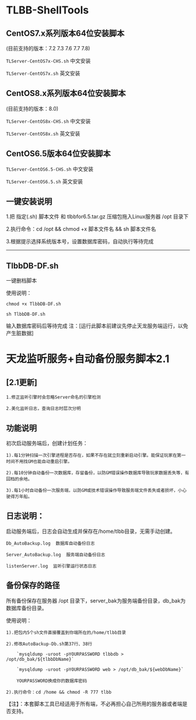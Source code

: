 # TLBB-ShellTools

## CentOS7.x系列版本64位安装脚本
(目前支持的版本：7.2 7.3 7.6 7.7 7.8)

`TLServer-CentOS7x-CHS.sh`    中文安装

`TLServer-CentOS7x.sh`    英文安装

## CentOS8.x系列版本64位安装脚本
(目前支持的版本：8.0)

`TLServer-CentOS8x-CHS.sh`    中文安装

`TLServer-CentOS8x.sh`    英文安装

## CentOS6.5版本64位安装脚本
`TLServer-CentOS6.5-CHS.sh`    中文安装

`TLServer-CentOS6.5.sh`    英文安装

## 一键安装说明
1.把 指定(.sh) 脚本文件 和 tlbbfor6.5.tar.gz 压缩包拖入Linux服务器 /opt 目录下

2.执行命令：cd /opt && chmod +x 脚本文件名 && sh 脚本文件名

3.根据提示选择系统版本号，设置数据库密码，自动执行等待完成

-------------------------------------------------

## TlbbDB-DF.sh
一键删档脚本

使用说明：

`chmod +x TlbbDB-DF.sh`

`sh TlbbDB-DF.sh`

输入数据库密码后等待完成
注：[运行此脚本前建议先停止天龙服务端运行，以免产生脏数据]



# 天龙监听服务+自动备份服务脚本2.1

## [2.1更新]

	1.修正监听引擎时会忽略Server命名的引擎检测

	2.美化监听日志，查询日志时层次分明

## 功能说明

初次启动服务端后，创建计划任务：

	1).每1分钟扫描一次引擎进程是否存在，如果不存在就立刻重新启动引擎。能保证玩家在第一时间不用找GM也能自动重启引擎。

	2).每10分钟自动备份一次数据库，存留备份，以防GM错误操作数据库导致玩家数据丢失等，有回档的余地。

	3).每1小时自动备份一次服务端，以防GM或技术错误操作导致服务端文件丢失或者损坏，小心驶得万年船。

## 日志说明：

启动服务端后，日志会自动生成并保存在/home/tlbb目录，无需手动创建。

	Db_AutoBackup.log  数据库自动备份日志 

	Server_AutoBackup.log  服务端自动备份日志

	listenServer.log  监听引擎运行状态日志


## 备份保存的路径

所有备份保存在服务器 /opt 目录下，server_bak为服务端备份目录，db_bak为数据库备份目录。

使用说明：

	1).把包内5个sh文件直接覆盖到你端所在的/home/tlbb目录

	2).修改AutoBackup-Db.sh第37行、38行

		`mysqldump -uroot -pYOURPASSWORD tlbbdb > /opt/db_bak/${tlbbDbName}`

		`mysqldump -uroot -pYOURPASSWORD web > /opt/db_bak/${webDbName}`

		YOURPASSWORD换成你的数据库密码

	2).执行命令：cd /home && chmod -R 777 tlbb

【注】：本套脚本工具已经适用于所有端，不必再担心自己所用的服务器或者端是否支持。
